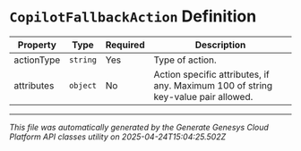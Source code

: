 # `CopilotFallbackAction` Definition

| Property | Type | Required | Description |
|----------|------|----------|-------------|
| actionType | `string` | Yes | Type of action. |
| attributes | `object` | No | Action specific attributes, if any. Maximum 100 of string key-value pair allowed. |

---

*This file was automatically generated by the Generate Genesys Cloud Platform API classes utility on 2025-04-24T15:04:25.502Z*